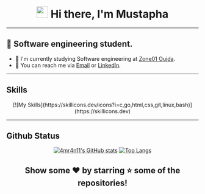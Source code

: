 

<h1 align="center"><img src="https://raw.githubusercontent.com/MartinHeinz/MartinHeinz/master/wave.gif" width="30px" height="30px"> Hi there, I'm Mustapha</h1>

---

## :name_badge: Software engineering student.

- :peach: I'm currently studying Software engineering at [Zone01 Oujda](https://www.zone01oujda.ma/).
- :watermelon: You can reach me via [Email] or [LinkedIn].

---

## Skills
<div align="center">
[![My Skills](https://skillicons.dev/icons?i=c,go,html,css,git,linux,bash)](https://skillicons.dev)
</div>

---

## Github Status

<div align="center">

[![4mr4n11's GitHub stats](https://github-readme-stats.vercel.app/api?username=mlbahja&show_icons=true&theme=dark)](https://github.com/anuraghazra/github-readme-stats)
[![Top Langs](https://github-readme-stats.vercel.app/api/top-langs/?username=mlbahja&layout=donut&theme=dark)](https://github.com/anuraghazra/github-readme-stats)
</div>

<div align="center">

## Show some ❤️ by starring ⭐ some of the repositories!
[Linkedin]: https://www.linkedin.com/in/mustapha-lbahja-382882315/
[Email]: mailto:mlbahja28@gmail.com
